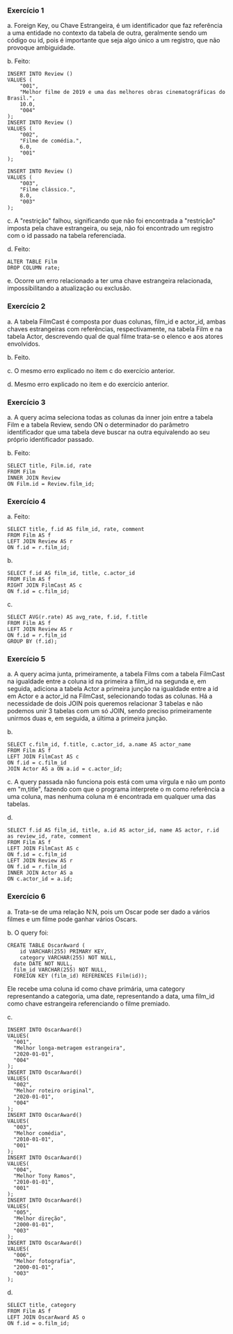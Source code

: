 ### Exercício 1

a. Foreign Key, ou Chave Estrangeira, é um identificador que faz referência a uma entidade no contexto da tabela de outra, geralmente sendo um código ou id, pois é importante que seja algo único a um registro, que não provoque ambiguidade.

b. Feito:

```
INSERT INTO Review ()
VALUES (
	"001",
    "Melhor filme de 2019 e uma das melhores obras cinematográficas do Brasil.",
    10.0,
    "004"
);
INSERT INTO Review ()
VALUES (
	"002",
    "Filme de comédia.",
    6.0,
    "001"
);

INSERT INTO Review ()
VALUES (
	"003",
    "Filme clássico.",
    8.0,
    "003"
);
```

c. A "restrição" falhou, significando que não foi encontrada a "restrição" imposta pela chave estrangeira, ou seja, não foi encontrado um registro com o id passado na tabela referenciada.

d. Feito:

```
ALTER TABLE Film
DROP COLUMN rate;
```

e. Ocorre um erro relacionado a ter uma chave estrangeira relacionada, impossibilitando a atualização ou exclusão.

### Exercício 2

a. A tabela FilmCast é composta por duas colunas, film_id e actor_id, ambas chaves estrangeiras com referências, respectivamente, na tabela Film e na tabela Actor, descrevendo qual de qual filme trata-se o elenco e aos atores envolvidos.

b. Feito.

c. O mesmo erro explicado no item c do exercício anterior.

d. Mesmo erro explicado no item e do exercício anterior.

### Exercício 3

a. A query acima seleciona todas as colunas da inner join entre a tabela Film e a tabela Review, sendo ON o determinador do parâmetro identificador que uma tabela deve buscar na outra equivalendo ao seu próprio identificador passado.

b. Feito:

```
SELECT title, Film.id, rate
FROM Film
INNER JOIN Review
ON Film.id = Review.film_id;
```

### Exercício 4

a. Feito:

```
SELECT title, f.id AS film_id, rate, comment
FROM Film AS f
LEFT JOIN Review AS r
ON f.id = r.film_id;
```

b.

```
SELECT f.id AS film_id, title, c.actor_id
FROM Film AS f
RIGHT JOIN FilmCast AS c
ON f.id = c.film_id;
```

c.

```
SELECT AVG(r.rate) AS avg_rate, f.id, f.title
FROM Film AS f
LEFT JOIN Review AS r
ON f.id = r.film_id
GROUP BY (f.id);
```

### Exercício 5

a. A query acima junta, primeiramente, a tabela Films com a tabela FilmCast na igualdade entre a coluna id na primeira a film_id na segunda e, em seguida, adiciona a tabela Actor a primeira junção na igualdade entre a id em Actor e a actor_id na FilmCast, selecionando todas as colunas. Há a necessidade de dois JOIN pois queremos relacionar 3 tabelas e não podemos unir 3 tabelas com um só JOIN, sendo preciso primeiramente unirmos duas e, em seguida, a última a primeira junção.

b.

```
SELECT c.film_id, f.title, c.actor_id, a.name AS actor_name
FROM Film AS f
LEFT JOIN FilmCast AS c
ON f.id = c.film_id
JOIN Actor AS a ON a.id = c.actor_id;
```

c. A query passada não funciona pois está com uma vírgula e não um ponto em "m,title", fazendo com que o programa interprete o m como referência a uma coluna, mas nenhuma coluna m é encontrada em qualquer uma das tabelas.

d.

```
SELECT f.id AS film_id, title, a.id AS actor_id, name AS actor, r.id as review_id, rate, comment
FROM Film AS f
LEFT JOIN FilmCast AS c
ON f.id = c.film_id
LEFT JOIN Review AS r
ON f.id = r.film_id
INNER JOIN Actor AS a
ON c.actor_id = a.id;
```

### Exercício 6

a. Trata-se de uma relação N:N, pois um Oscar pode ser dado a vários filmes e um filme pode ganhar vários Oscars.

b. O query foi:

```
CREATE TABLE OscarAward (
	id VARCHAR(255) PRIMARY KEY,
	category VARCHAR(255) NOT NULL,
  date DATE NOT NULL,
  film_id VARCHAR(255) NOT NULL,
  FOREIGN KEY (film_id) REFERENCES Film(id));
```

Ele recebe uma coluna id como chave primária, uma category representando a categoria, uma date, representando a data, uma film_id como chave estrangeira referenciando o filme premiado.

c.

```
INSERT INTO OscarAward()
VALUES(
  "001",
  "Melhor longa-metragem estrangeira",
  "2020-01-01",
  "004"
);
INSERT INTO OscarAward()
VALUES(
  "002",
  "Melhor roteiro original",
  "2020-01-01",
  "004"
);
INSERT INTO OscarAward()
VALUES(
  "003",
  "Melhor comédia",
  "2010-01-01",
  "001"
);
INSERT INTO OscarAward()
VALUES(
  "004",
  "Melhor Tony Ramos",
  "2010-01-01",
  "001"
);
INSERT INTO OscarAward()
VALUES(
  "005",
  "Melhor direção",
  "2000-01-01",
  "003"
);
INSERT INTO OscarAward()
VALUES(
  "006",
  "Melhor fotografia",
  "2000-01-01",
  "003"
);
```

d.

```
SELECT title, category
FROM Film AS f
LEFT JOIN OscarAward AS o
ON f.id = o.film_id;
```
